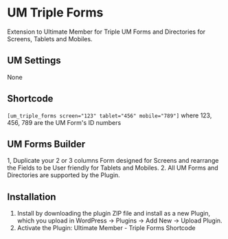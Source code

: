 # UM Triple Forms
Extension to Ultimate Member for Triple UM Forms and Directories for Screens, Tablets and Mobiles.

## UM Settings
None

## Shortcode
<code>[um_triple_forms screen="123" tablet="456" mobile="789"]</code> where 123, 456, 789 are the UM Form's ID numbers

## UM Forms Builder
1, Duplicate your 2 or 3 columns Form designed for Screens and rearrange the Fields to be User friendly for Tablets and Mobiles.
2. All UM Forms and Directories are supported by the Plugin.

## Installation
1. Install by downloading the plugin ZIP file and install as a new Plugin, which you upload in WordPress -> Plugins -> Add New -> Upload Plugin.
2. Activate the Plugin: Ultimate Member - Triple Forms Shortcode
